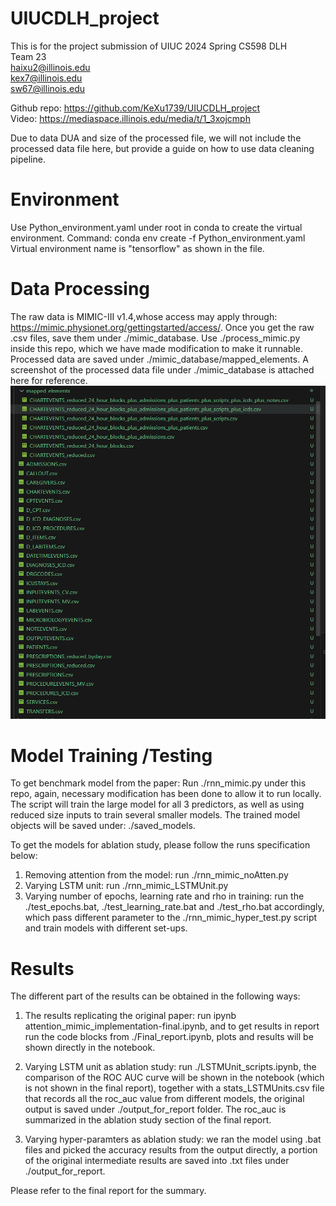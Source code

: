 # UIUCDLH_project
This is for the project submission of UIUC 2024 Spring CS598 DLH \
Team 23 \
haixu2@illinois.edu\
kex7@illinois.edu\
sw67@illinois.edu

Github repo: https://github.com/KeXu1739/UIUCDLH_project \
Video: https://mediaspace.illinois.edu/media/t/1_3xojcmph

Due to data DUA and size of the processed file, we will not include the processed data file here, but provide a guide on how to use data cleaning pipeline.

# Environment
Use Python_environment.yaml under root in conda to create the virtual environment.
Command: conda env create -f Python_environment.yaml
Virtual environment name is "tensorflow" as shown in the file.

# Data Processing
The raw data is MIMIC-III v1.4,whose access may apply through: https://mimic.physionet.org/gettingstarted/access/. Once you get the raw .csv files, save them under ./mimic_database. Use ./process_mimic.py inside this repo, which we have made modification to make it runnable.
Processed data are saved under ./mimic_database/mapped_elements.
A screenshot of the processed data file under ./mimic_database is attached here for reference.
![Alt text](processed_data.png)

# Model Training /Testing
To get benchmark model from the paper: Run ./rnn_mimic.py under this repo, again, necessary modification has been done to allow it to run locally. The script will train the large model for all 3 predictors, as well as using reduced size inputs to train several smaller models.
The trained model objects will be saved under: ./saved_models.

To get the models for ablation study, please follow the runs specification below:
1. Removing attention from the model: run ./rnn_mimic_noAtten.py
2. Varying LSTM unit: run ./rnn_mimic_LSTMUnit.py
3. Varying number of epochs, learning rate and rho in training: run the ./test_epochs.bat, ./test_learning_rate.bat and ./test_rho.bat accordingly, which pass different parameter to the ./rnn_mimic_hyper_test.py script and train models with different set-ups.

# Results
The different part of the results can be obtained in the following ways:

1. The results replicating the original paper: run ipynb attention_mimic_implementation-final.ipynb, and to get results in report run the code blocks from ./Final_report.ipynb, plots and results will be shown directly in the notebook.
2. Varying LSTM unit as ablation study: run ./LSTMUnit_scripts.ipynb, the comparison of the ROC AUC curve will be shown in the notebook (which is not shown in the final report), together with a stats_LSTMUnits.csv file that records all the roc_auc value from different models, the original output is saved under ./output_for_report folder. The roc_auc is summarized in the ablation study section of the final report.

3. Varying hyper-paramters as ablation study: we ran the model using .bat files and picked the accuracy results from the output directly, a portion of the original intermediate results are saved into .txt files under ./output_for_report.

Please refer to the final report for the summary.


